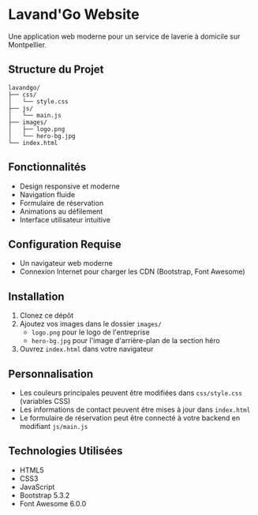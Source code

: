 # Lavand'Go Website

Une application web moderne pour un service de laverie à domicile sur Montpellier.

## Structure du Projet

```
lavandgo/
├── css/
│   └── style.css
├── js/
│   └── main.js
├── images/
│   ├── logo.png
│   └── hero-bg.jpg
└── index.html
```

## Fonctionnalités

- Design responsive et moderne
- Navigation fluide
- Formulaire de réservation
- Animations au défilement
- Interface utilisateur intuitive

## Configuration Requise

- Un navigateur web moderne
- Connexion Internet pour charger les CDN (Bootstrap, Font Awesome)

## Installation

1. Clonez ce dépôt
2. Ajoutez vos images dans le dossier `images/`
   - `logo.png` pour le logo de l'entreprise
   - `hero-bg.jpg` pour l'image d'arrière-plan de la section héro
3. Ouvrez `index.html` dans votre navigateur

## Personnalisation

- Les couleurs principales peuvent être modifiées dans `css/style.css` (variables CSS)
- Les informations de contact peuvent être mises à jour dans `index.html`
- Le formulaire de réservation peut être connecté à votre backend en modifiant `js/main.js`

## Technologies Utilisées

- HTML5
- CSS3
- JavaScript
- Bootstrap 5.3.2
- Font Awesome 6.0.0
